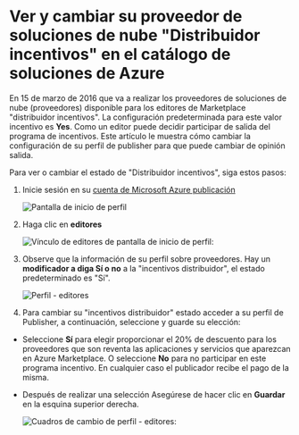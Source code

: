 <properties
   pageTitle="Cómo ver y cambiar distribuidor incentivos su proveedor de soluciones de nube | Microsoft Azure"
   description="Cómo ver y cambiar la selección de CSP distribuidor incentivos"
   services="marketplace-publishing"
   documentationCenter="na"
   authors="DavidBosland"
   manager="lakoch"
   editor=""/>

<tags
   ms.service="marketplace"
   ms.devlang="na"
   ms.topic="article"
   ms.tgt_pltfrm="na"
   ms.workload="na"
   ms.date="02/10/2016"
   ms.author="DavidBosland"/>

# <a name="view-and-change-your-cloud-solution-provider-reseller-incentive-in-the-azure-marketplace"></a>Ver y cambiar su proveedor de soluciones de nube "Distribuidor incentivos" en el catálogo de soluciones de Azure

En 15 de marzo de 2016 que va a realizar los proveedores de soluciones de nube (proveedores) disponible para los editores de Marketplace "distribuidor incentivos".  La configuración predeterminada para este valor incentivo es **Yes**.  Como un editor puede decidir participar de salida del programa de incentivos.  Este artículo le muestra cómo cambiar la configuración de su perfil de publisher para que puede cambiar de opinión salida.

Para ver o cambiar el estado de "Distribuidor incentivos", siga estos pasos:

1.  Inicie sesión en su [cuenta de Microsoft Azure publicación](https://publish.windowsazure.com/workspace)

    ![Pantalla de inicio de perfil][1]

2.  Haga clic en **editores**

    ![Vínculo de editores de pantalla de inicio de perfil:][2]

3.  Observe que la información de su perfil sobre proveedores.  Hay un **modificador a diga Sí o no** a la "incentivos distribuidor", el estado predeterminado es "Sí".

    ![Perfil - editores][3]

4.  Para cambiar su "incentivos distribuidor" estado acceder a su perfil de Publisher, a continuación, seleccione y guarde su elección:

  - Seleccione **Sí** para elegir proporcionar el 20% de descuento para los proveedores que son reventa las aplicaciones y servicios que aparezcan en Azure Marketplace.  O seleccione **No** para no participar en este programa incentivo.  En cualquier caso el publicador recibe el pago de la misma.

  - Después de realizar una selección Asegúrese de hacer clic en **Guardar** en la esquina superior derecha.

    ![Cuadros de cambio de perfil - editores:][4]

[1]: ./media/marketplace-publishing-csp-incentive/profile-stock.png
[2]: ./media/marketplace-publishing-csp-incentive/profile-boxes.png
[3]: ./media/marketplace-publishing-csp-incentive/profile-publishers-boxes.png
[4]: ./media/marketplace-publishing-csp-incentive/profile-publishers-change-boxes.png
